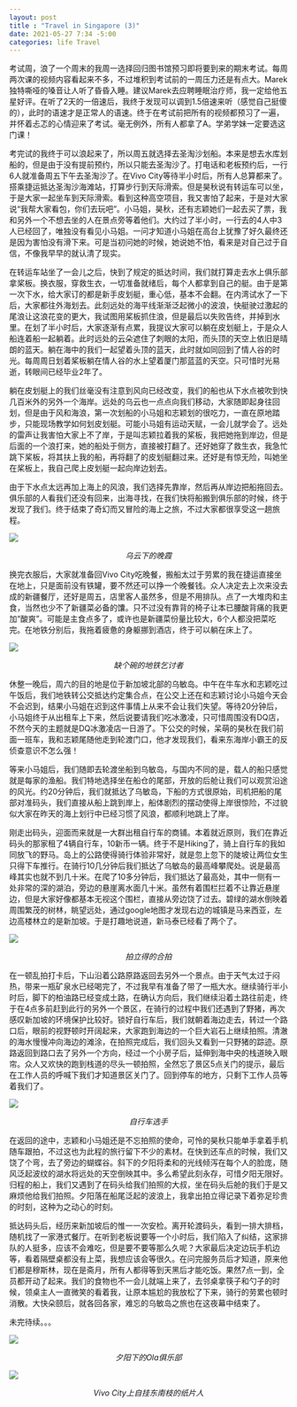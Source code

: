 ```yaml
---
layout: post
title : "Travel in Singapore (3)"
date: 2021-05-27 7:34 -5:00
categories: life Travel
---
```


考试周，浪了一个周末的我周一选择回归图书馆预习即将要到来的期末考试。每周两次课的视频内容看起来不多，不过堆积到考试前的一周压力还是有点大。Marek独特嘶哑的嗓音让人听了昏昏入睡。建议Marek去应聘睡眠治疗师，我一定给他五星好评。在听了2天的一倍速后，我终于发现可以调到1.5倍速来听（感觉自己挺傻的），此时的语速才是正常人的语速。终于在考试前把所有的视频都预习了一遍，并怀着忐忑的心情迎来了考试。毫无例外，所有人都拿了A。学弟学妹一定要选这门课！

考完试的我终于可以浪起来了，所以周五就选择去圣淘沙划船。本来是想去水库划船的，但是由于没有提前预约，所以只能去圣淘沙了。打电话和老板预约后，一行6人就准备周五下午去圣淘沙了。在Vivo City等待半小时后，所有人总算都来了。搭乘捷运抵达圣淘沙海滩站，打算步行到天际滑索。但是昊秋说有转运车可以坐，于是大家一起坐车到天际滑索。看到这种高空项目，我又害怕了起来，于是对大家说“我帮大家看包，你们去玩吧”。小马姐，昊秋，还有志颖她们一起去买了票，我和另外一个不想去坐的人在景点旁等着他们。大约过了半小时，一行去的4人中3人已经回了，唯独没有看见小马姐。一问才知道小马姐在高台上犹豫了好久最终还是因为害怕没有滑下来。可是当初问她的时候，她说她不怕，看来是对自己过于自信，不像我早早的就认清了现实。

在转运车站坐了一会儿之后，快到了规定的抵达时间，我们就打算走去水上俱乐部拿桨板。换衣服，穿救生衣，一切准备就绪后，每个人都拿到自己的艇。由于是第一次下水，给大家订的都是新手皮划艇，重心低，基本不会翻。在内湾试水了一下后，大家都往外海划去。此刻远处的海平线渐渐泛起微小的波浪，快艇驶过激起的尾浪让这浪花变的更大，我试图用桨板抓住浪，但是最后以失败告终，并掉到水里。在划了半小时后，大家逐渐有点累，我提议大家可以躺在皮划艇上，于是众人船连着船一起躺着。此时远处的云朵遮住了刺眼的太阳，而头顶的天空上依旧是晴朗的蓝天。躺在海中的我们一起望着头顶的蓝天，此时就如同回到了情人谷的时光。每周周日划着桨板躺在情人谷的水上望着厦门那蓝蓝的天空。只可惜时光易逝，转眼间已经毕业2年了。

躺在皮划艇上的我们丝毫没有注意到风向已经改变，我们的船也从下水点被吹到快几百米外的另外一个海岸。远处的乌云也一点点向我们移动，大家随即起身往回划，但是由于风和海浪，第一次划船的小马姐和志颖划的很吃力，一直在原地踏步，只能现场教学如何划皮划艇。可能小马姐有运动天赋，一会儿就学会了。远处的雷声让我害怕大家上不了岸，于是叫志颖拉着我的桨板，我把她拖到岸边，但是后面的一个浪打来，她的船处于侧方，直接被打翻了。还好她穿了救生衣，我急忙跳下桨板，将其扶上我的船，再将翻了的皮划艇翻过来。还好是有惊无险，叫她坐在桨板上，我自己爬上皮划艇一起向岸边划去。

由于下水点太远再加上海上的风浪，我们选择先靠岸，然后再从岸边把船拖回去。俱乐部的人看我们还没有回来，出海寻找，在我们快将船搬到俱乐部的时候，终于发现了我们。终于结束了奇幻而又冒险的海上之旅，不过大家都很享受这一趟旅程。

![](/assets/Travel_In_Singapore_3/IMG_2660.jpg)
<center style="font-size:14px;font-style:italic"> 乌云下的晚霞 </center>


换完衣服后，大家就准备回Vivo City吃晚餐，搬船太过于劳累的我在捷运直接坐在地上，只是面前没有铁罐，要不然还可以挣一个晚餐钱。众人决定去上次来没去成的新疆餐厅，还好是周五，店里客人虽然多，但是不用排队。点了一大堆肉和主食，当然也少不了新疆菜必备的馕。只不过没有靠背的椅子让本已腰酸背痛的我更加“酸爽”。可能是主食点多了，或许也是新疆菜份量比较大，6个人都没把菜吃完。在地铁分别后，我拖着疲惫的身躯挪到酒店，终于可以躺在床上了。

![](/assets/Travel_In_Singapore_3/IMG_2523.jpg)
<center style="font-size:14px;font-style:italic"> 缺个碗的地铁乞讨者 </center>

休整一晚后，周六的目的地是位于新加坡北部的乌敏岛。中午在牛车水和志颖吃过午饭后，我们地铁转公交抵达约定集合点，在公交上还在和志颖讨论小马姐今天会不会迟到，结果小马姐在迟到这件事情上从来不会让我们失望。等待20分钟后，小马姐终于从出租车上下来，然后说要请我们吃冰激凌，只可惜周围没有DQ店，不然今天的主题就是DQ冰激凌店一日游了。下公交的时候，呆萌的昊秋在我们前面一班车，我和志颖尾随他走到轮渡门口，他才发现我们，看来东海岸小霸王的反侦查意识不怎么强！

等来小马姐后，我们随即去轮渡坐船到乌敏岛，与国内不同的是，载人的船只感觉就是每家的渔船。我们特地选择坐在船仓的尾部，开放的后舱让我们可以观赏沿途的风光。约20分钟后，我们就抵达了乌敏岛，下船的方式很原始，司机把船的尾部对准码头，我们直接从船上跳到岸上，船体剧烈的摆动使得上岸很惊险，不过貌似大家在昨天的海上划行中已经习惯了风浪，都顺利地跳上了岸。

刚走出码头，迎面而来就是一大群出租自行车的商铺。本着就近原则，我们在靠近码头的那家租了4辆自行车，10新币一辆。终于不是Hiking了，骑上自行车的我如同放飞的野马。岛上的公路使得骑行体验非常好，就是忽上忽下的陡坡让两位女生只得下车推行。在骑行10几分钟后我们抵达了乌敏岛的最高峰攀爬处。说是最高峰其实也就不到几十米。在爬了10多分钟后，我们抵达了最高处，其中一侧有一处非常的深的湖泊，旁边的悬崖离水面几十米。虽然有着围栏拦着不让靠近悬崖边，但是大家好像都基本无视这个围栏，直接从旁边饶了过去。碧绿的湖水倒映着周围繁茂的树林，眺望远处，通过google地图才发现右边的城镇是马来西亚，左边高楼林立的是新加坡。于是打趣地说道，新马泰已经看了两个了。

![](/assets/Travel_In_Singapore_3/IMG_2686.jpg)
<center style="font-size:14px;font-style:italic"> 拍立得的合拍 </center>


在一顿乱拍打卡后，下山沿着公路原路返回去另外一个景点。由于天气太过于闷热，带来一瓶矿泉水已经喝完了，不过我早有准备了带了一瓶大水。继续骑行半小时后，脚下的柏油路已经变成土路，在确认方向后，我们继续沿着土路往前走，终于在4点多前赶到此行的另外一个景区，在骑行的过程中我们还遇到了野猪，再次感叹新加坡的环境保护比较好。锁好自行车后，我们就朝着海边走去，转过一个路口后，眼前的视野顿时开阔起来，大家跑到海边的一个巨大岩石上继续拍照。清澈的海水慢慢冲向海边的滩涂，在拍照完成后，我们回头又看到一只野猪的踪迹。原路返回到路口去了另外一个方向，经过一个小房子后，延伸到海中央的栈道映入眼帘。众人又欢快的跑到栈道的尽头一顿拍照，全然忘了景区5点关门的提示，最后在工作人员的呼喊下我们才知道景区关门了。回到停车的地方，只剩下工作人员等着我们了。

![](/assets/Travel_In_Singapore_3/IMG_2729.jpg)
<center style="font-size:14px;font-style:italic"> 自行车选手 </center>


在返回的途中，志颖和小马姐还是不忘拍照的使命，可怜的昊秋只能单手拿着手机随车跟拍，不过这也为此程的旅行留下不少的素材。在快到还车点的时候，我们又饶了个弯，去了旁边的蝴蝶谷。斜下的夕阳将柔和的光线倾泻在每个人的脸庞，随风泛起波纹的湖水将远处的天空倒映其中。多么希望此刻永存，可惜夕阳无限好。归程的船上，我们又遇到了在码头给我们拍照的大叔，坐在码头后舱的我们于是又麻烦他给我们拍照。夕阳落在船尾泛起的波浪上，我拿出拍立得记录下着弥足珍贵的时刻，这种为之动心的时刻。

抵达码头后，经历来新加坡后的惟一一次安检。离开轮渡码头，看到一排大排档，随机找了一家港式餐厅。在听到老板说要等一个小时后，我们陷入了纠结，这家排队的人挺多，应该不会难吃，但是要不要等那么久呢？大家最后决定边玩手机边等，看着隔壁桌都没有上菜，我想应该会等很久。在问完服务员后才知道，原来他们都是穆斯林，现在是斋月，所有人都得等到天黑后才能吃饭。果然7点一到，全员都开动了起来。我们的食物也不一会儿就端上来了，去邻桌拿筷子和勺子的时候，领桌主人一直微笑的看着我，让原本尴尬的我放松了下来，骑行的劳累也顿时消散。大快朵颐后，就各回各家，难忘的乌敏岛之旅也在这夜幕中结束了。

未完待续。。。

![](/assets/Travel_In_Singapore_3/IMG_2659.jpg)
<center style="font-size:14px;font-style:italic"> 夕阳下的Ola俱乐部 </center>

![](/assets/Travel_In_Singapore_3/IMG_2647.jpg)
<center style="font-size:14px;font-style:italic"> Vivo City上自挂东南枝的纸片人 </center>
